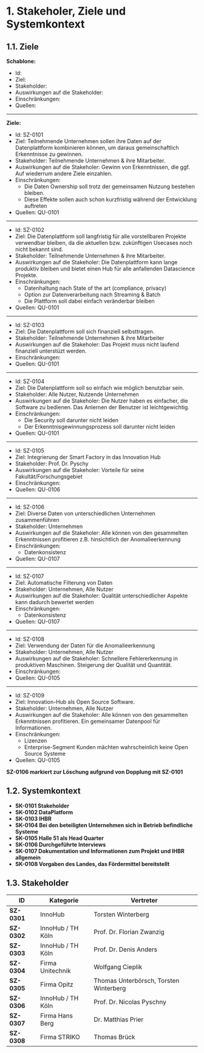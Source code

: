 # 1. Stakeholer, Ziele und Systemkontext

## 1.1. Ziele

**Schablone:**
- Id:
- Ziel:
- Stakeholder:
- Auswirkungen auf die Stakeholder:
- Einschränkungen:
- Quellen:

---

**Ziele:**

- Id: <a name="SZ-0101">SZ-0101</a>
- Ziel: Teilnehmende Unternehmen sollen ihre Daten auf der Datenplattform kombinieren können, um daraus gemeinschaftlich Erkenntnisse zu gewinnen. 
- Stakeholder: Teilnehmende Unternehmen & ihre Mitarbeiter.
- Auswirkungen auf die Stakeholer: Gewinn von Erkenntnissen, die ggf. Auf wiederrum andere Ziele einzahlen.
- Einschränkungen: 
   - Die Daten Ownership soll trotz der gemeinsamen Nutzung bestehen bleiben.
   - Diese Effekte sollen auch schon kurzfristig während der Entwicklung auftreten
- Quellen: QU-0101

---

- Id: <a name="SZ-0102">SZ-0102</a>
- Ziel: Die Datenplattform soll langfristig für alle vorstellbaren Projekte verwendbar bleiben, da die aktuellen bzw. zukünftigen Usecases noch nicht bekannt sind.
- Stakeholder: Teilnehmende Unternehmen & ihre Mitarbeiter.
- Auswirkungen auf die Stakeholer: Die Datenplattform kann lange produktiv bleiben und bietet einen Hub für alle anfallenden Datascience Projekte.
- Einschränkungen: 
   - Datenhaltung nach State of the art (compliance, privacy)
   - Option zur Datenverarbeitung nach Streaming & Batch
   - Die Plattform soll dabei einfach veränderbar bleiben
- Quellen: QU-0101

---

- Id: <a name="SZ-0103">SZ-0103</a>
- Ziel: Die Datenplattform soll sich finanziell selbsttragen.
- Stakeholder: Teilnehmende Unternehmen & ihre Mitarbeiter
- Auswirkungen auf die Stakeholer: Das Projekt muss nicht laufend finanziell unterstüzt werden.
- Einschränkungen: 
- Quellen: QU-0101

---

- Id: <a name="SZ-0104">SZ-0104</a>
- Ziel: Die Datenplattform soll so einfach wie möglich benutzbar sein.
- Stakeholder: Alle Nutzer, Nutzende Unternehmen 
- Auswirkungen auf die Stakeholer: Die Nutzer haben es einfacher, die Software zu bedienen. Das Anlernen der Benutzer ist leichtgewichtig.
- Einschränkungen: 
   - Die Security soll darunter nicht leiden 
   - Der Erkenntnisgewinnungsprozess soll darunter nicht leiden
- Quellen: QU-0101

---

- Id: <a name="SZ-0105">SZ-0105</a>
- Ziel: Integrierung der Smart Factory in das Innovation Hub
- Stakeholder: Prof. Dr. Pyschy
- Auswirkungen auf die Stakeholer: Vorteile für seine Fakultät/Forschungsgebiet
- Einschränkungen: 
- Quellen: QU-0106
  
---
  
- Id: <a name="SZ-0106">SZ-0106</a>
- Ziel: Diverse Daten von unterschiedlichen Unternehmen zusammenführen 
- Stakeholder: Unternehmen
- Auswirkungen auf die Stakeholer: Alle können von den gesammelten Erkenntnissen profitieren z.B. hinsichtlich der Anomalieerkennung
- Einschränkungen: 
   - Datenkonsistenz
- Quellen: QU-0107

---

- Id: <a name="SZ-0107">SZ-0107</a>
- Ziel: Automatische Filterung von Daten
- Stakeholder: Unternehmen, Alle Nutzer
- Auswirkungen auf die Stakeholer: Qualität unterschiedlicher Aspekte kann dadurch bewertet werden
- Einschränkungen: 
   - Datenkonsistenz
- Quellen: QU-0107
  
---
  
- Id: <a name="SZ-0108">SZ-0108</a>
- Ziel: Verwendung der Daten für die Anomalieerkennung
- Stakeholder: Unternehmen, Alle Nutzer
- Auswirkungen auf die Stakeholer: Schnellere Fehlererkennung in produktiven Maschinen. Steigerung der Qualität und Quantität.
- Einschränkungen: 
- Quellen: QU-0105

---

- Id: <a name="SZ-0109">SZ-0109</a>
- Ziel: Innovation-Hub als Open Source Software.
- Stakeholder: Unternehmen, Alle Nutzer
- Auswirkungen auf die Stakeholer: Alle können von den gesammelten Erkenntnissen profitieren. Ein gemeinsamer Datenpool für Informationen.
- Einschränkungen: 
   - Lizenzen
   - Enterprise-Segment Kunden mächten wahrscheinlich keine Open Source Systeme
- Quellen: QU-0105

**SZ-0106 markiert zur Löschung aufgrund von Dopplung mit SZ-0101**

## 1.2. Systemkontext
* **SK-0101 Stakeholder**
* **SK-0102 DataPlatform**
* **SK-0103 IHBR**
* **SK-0104 Bei den beteiligten Unternehmen sich in Betrieb befindliche Systeme**
* **SK-0105 Halle 51 als Head Quarter**
* **SK-0106 Durchgeführte Interviews**
* **SK-0107 Dokumentation und Informationen zum Projekt und IHBR allgemein**
* **SK-0108 Vorgaben des Landes, das Fördermittel bereitstellt**

## 1.3. Stakeholder

ID | Kategorie | Vertreter
-------- | -------- | --------
**SZ-0301** | InnoHub | Torsten Winterberg
**SZ-0302** | InnoHub / TH Köln | Prof. Dr. Florian Zwanzig
**SZ-0303** | InnoHub / TH Köln | Prof. Dr. Denis Anders
**SZ-0304** | Firma Unitechnik | Wolfgang Cieplik
**SZ-0305** | Firma Opitz | Thomas Unterbörsch, Torsten Winterberg
**SZ-0306** | InnoHub / TH Köln | Prof. Dr. Nicolas Pyschny
**SZ-0307** | Firma Hans Berg | Dr. Matthias Prier
**SZ-0308** | Firma STRIKO | Thomas Brück
